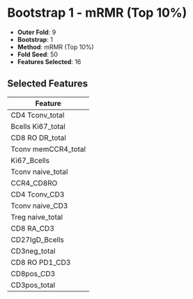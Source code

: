 # Bootstrap 1 - mRMR (Top 10%)

- **Outer Fold**: 9
- **Bootstrap**: 1
- **Method**: mRMR (Top 10%)
- **Fold Seed**: 50
- **Features Selected**: 16

## Selected Features

| Feature |
|---------|
| CD4 Tconv_total |
| Bcells Ki67_total |
| CD8 RO DR_total |
| Tconv memCCR4_total |
| Ki67_Bcells |
| Tconv naive_total |
| CCR4_CD8RO |
| CD4 Tconv_CD3 |
| Tconv naive_CD3 |
| Treg naive_total |
| CD8 RA_CD3 |
| CD27IgD_Bcells |
| CD3neg_total |
| CD8 RO PD1_CD3 |
| CD8pos_CD3 |
| CD3pos_total |
